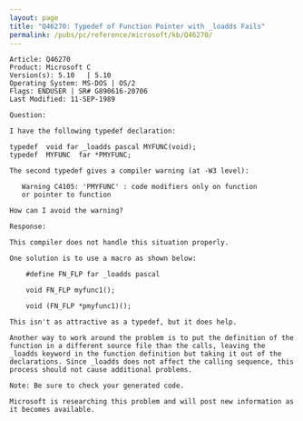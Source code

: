 ```yaml
---
layout: page
title: "Q46270: Typedef of Function Pointer with _loadds Fails"
permalink: /pubs/pc/reference/microsoft/kb/Q46270/
---
```


	Article: Q46270
	Product: Microsoft C
	Version(s): 5.10   | 5.10
	Operating System: MS-DOS | OS/2
	Flags: ENDUSER | SR# G890616-20706
	Last Modified: 11-SEP-1989
	
	Question:
	
	I have the following typedef declaration:
	
	typedef  void far _loadds pascal MYFUNC(void);
	typedef  MYFUNC  far *PMYFUNC;
	
	The second typedef gives a compiler warning (at -W3 level):
	
	   Warning C4105: 'PMYFUNC' : code modifiers only on function
	   or pointer to function
	
	How can I avoid the warning?
	
	Response:
	
	This compiler does not handle this situation properly.
	
	One solution is to use a macro as shown below:
	
	    #define FN_FLP far _loadds pascal
	
	    void FN_FLP myfunc1();
	
	    void (FN_FLP *pmyfunc1)();
	
	This isn't as attractive as a typedef, but it does help.
	
	Another way to work around the problem is to put the definition of the
	function in a different source file than the calls, leaving the
	_loadds keyword in the function definition but taking it out of the
	declarations. Since _loadds does not affect the calling sequence, this
	process should not cause additional problems.
	
	Note: Be sure to check your generated code.
	
	Microsoft is researching this problem and will post new information as
	it becomes available.
